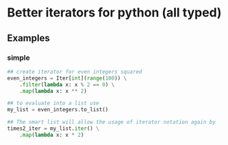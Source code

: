 # Better iterators for python (all typed)

## Examples

### simple

```python
## create iterator for even integers squared
even_integers = Iter[int](range(100)) \
    .filter(lambda x: x % 2 == 0) \
    .map(lambda x: x ** 2)

## to evaluate into a list use
my_list = even_integers.to_list()

## The smart list will allow the usage of iterator notation again by
times2_iter = my_list.iter() \
    .map(lambda x: x * 2)
```
